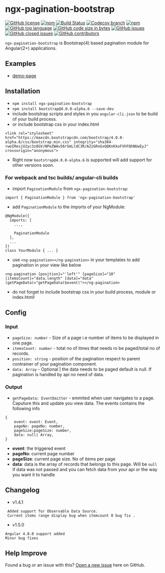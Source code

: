 # ngx-pagination-bootstrap

[![GitHub license](https://img.shields.io/github/license/manishjanky/ngx-pagination-bootstrap.svg)](https://github.com/me-and/mdf/blob/master/LICENSE)
[![npm](https://img.shields.io/npm/v/ngx-pagination-bootstrap.svg)]()
[![Build Status](https://travis-ci.org/manishjanky/ngx-pagination-bootstrap.svg?branch=master)](https://travis-ci.org/manishjanky/ngx-pagination-bootstrap)
[![Codecov branch](https://codecov.io/gh/manishjanky/ngx-pagination-bootstrap/branch/master/graphs/badge.svg)]()
[![npm](https://img.shields.io/npm/dt/ngx-pagination-bootstrap.svg)]()
[![GitHub top language](https://img.shields.io/github/languages/top/manishjanky/ngx-pagination-bootstrap.svg)]()
[![GitHub code size in bytes](https://img.shields.io/github/languages/code-size/manishjanky/ngx-pagination-bootstrap.svg)]()
[![GitHub issues](https://img.shields.io/github/issues/manishjanky/ngx-pagination-bootstrap.svg)]()
[![GitHub closed issues](https://img.shields.io/github/issues-closed/manishjanky/ngx-pagination-bootstrap.svg)]()
[![GitHub contributors](https://img.shields.io/github/contributors/manishjanky/ngx-pagination-bootstrap.svg)]()

`ngx-pagination-bootstrap` is Bootstrap(4) based pagination module for Angular(2+) applications.

## Examples

* [demo-page](https://manishjanky.github.io/ngx-pagination-bootstrap-demo/)

## Installation

* `npm install ngx-pagination-bootstrap`
* `npm install bootstrap@4.0.0-alpha.6 --save-dev`
* include bootstrap scripts and styles in you `angular-cli.json` to be build of your build process.
* or include bootstrap css in your index.html 

`````
<link rel="stylesheet" href="https://maxcdn.bootstrapcdn.com/bootstrap/4.0.0-alpha.6/css/bootstrap.min.css" integrity="sha384-rwoIResjU2yc3z8GV/NPeZWAv56rSmLldC3R/AZzGRnGxQQKnKkoFVhFQhNUwEyJ" crossorigin="anonymous">
`````
* Right now `bootstrap@4.0.0-alpha.6` is supported will add support for other versions soon.

### For webpack and tsc builds/ angular-cli builds

* import `PaginationModule` from `ngx-pagination-bootstrap`:

```
import { PaginationModule } from 'ngx-pagination-bootstrap'
```

* add `PaginationModule` to the imports of your NgModule:

```
@NgModule({
  imports: [
    ...,

    PaginationModule
  ],
  ...
})
class YourModule { ... }
```

* use `<ng-pagination></ng-pagination>` in your templates to add pagination in your view like below

```
<ng-pagination [position]="'left'" [pageSize]="10" [itemsCount]="data.length" [data]="data" (getPageData)="getPageData($event)"></ng-pagination>
```

* do not forget to include bootstrap css in your build process, module or index.html!

## Config

### Input

* `pageSize: number` - Size of a page i.e number of items to be displayed in one page.
* `itemsCount: number` - total no of itmes that needs ro be paged/total no of records.
* `position: string` - position of the pagination respect to parent contrainer of your pagination component.
* `data: Array` - Optional | the data needs to be paged default is null. If pagination is handled by api no need of data.

### Output

* `getPageData: EventEmitter` - emmited when user navigates to a page. Caputure this and update you view data. The events contains the following info

```
{
    event: event: Event,
    pageNo: pageNo: number,
    pageSize:pageSize: number,
    data: null| Array,
}
```
- **event**: the triggered event
- **pageNo**: current page number
- **pageSize**: current page size. No of items per page
- **data**: data is the array of records that belongs to this page. Will be `null` if data was not passed and you can fetch data from your api or the way you want it to handle

## Changelog
* v1.4.1
````
 Added support for Observable Data Source.
 Current items range display bug when itemcount 0 bug fix .
````
* v1.5.0
````
Angular 4.0.0 support added
Minor bug fixes
````
## Help Improve

Found a bug or an issue with this? [Open a new issue](https://github.com/manishjanky/ngx-pagination-bootstrap/issues) here on GitHub.
